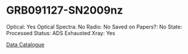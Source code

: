 # GRB091127-SN2009nz

Optical: Yes
Optical Spectra: No
Radio: No
Saved on Papers?: No
State: Processed
Status: ADS Exhausted
Xray: Yes

[Data Catalogue](GRB091127-SN2009nz%20fb51dcd042b846e9adfb49b13b6c07e1/Data%20Catalogue%2091a438e73ecb4baea79beb95ac053677.md)